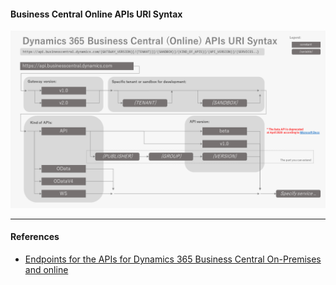 #### Business Central Online APIs URI Syntax

![Image](assets/msdyn365bc-online-apis-uri-syntax.png)

---

#### References

- [Endpoints for the APIs for Dynamics 365 Business Central On-Premises and online](https://docs.microsoft.com/en-us/dynamics-nav/api-reference/v1.0/endpoints-apis-for-dynamics)
